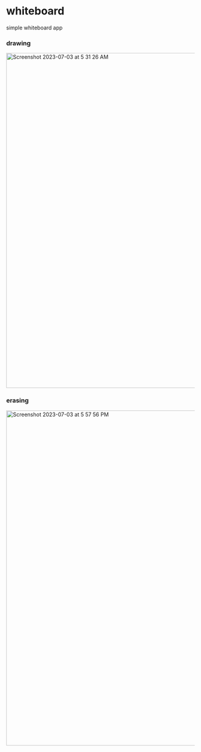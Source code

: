 # whiteboard
simple whiteboard app 
### drawing  
<img width="894" alt="Screenshot 2023-07-03 at 5 31 26 AM" src="https://github.com/yannikontos/whiteboard/assets/90143712/443b45fe-a7cd-4764-9e1b-d7b0cf192cc4">

### erasing 
<img width="894" alt="Screenshot 2023-07-03 at 5 57 56 PM" src="https://github.com/yannikontos/whiteboard/assets/90143712/284d6a7d-03a9-42bc-8b2c-19f630811c98">
